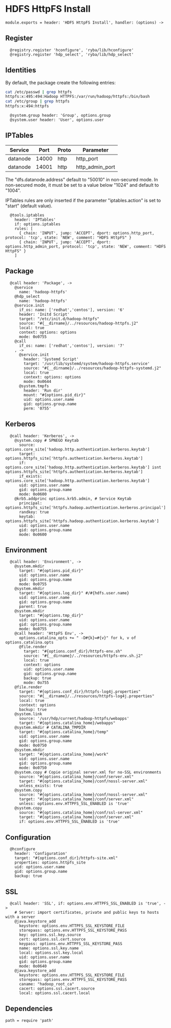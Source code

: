 
# HDFS HttpFS Install

    module.exports = header: 'HDFS HttpFS Install', handler: (options) ->

## Register

      @registry.register 'hconfigure', 'ryba/lib/hconfigure'
      @registry.register 'hdp_select', 'ryba/lib/hdp_select'

## Identities

By default, the package create the following entries:

```bash
cat /etc/passwd | grep httpfs
httpfs:x:495:494:Hadoop HTTPFS:/var/run/hadoop/httpfs:/bin/bash
cat /etc/group | grep httpfs
httpfs:x:494:httpfs
```

      @system.group header: 'Group', options.group
      @system.user header: 'User', options.user

## IPTables

| Service   | Port   | Proto  | Parameter       |
|-----------|--------|--------|-----------------|
| datanode  | 14000  | http   | http_port       |
| datanode  | 14001  | http   | http_admin_port |

The "dfs.datanode.address" default to "50010" in non-secured mode. In non-secured
mode, it must be set to a value below "1024" and default to "1004".

IPTables rules are only inserted if the parameter "iptables.action" is set to
"start" (default value).

      @tools.iptables
        header: 'IPTables'
        if: options.iptables
        rules: [
          { chain: 'INPUT', jump: 'ACCEPT', dport: options.http_port, protocol: 'tcp', state: 'NEW', comment: "HDFS HttpFS" }
          { chain: 'INPUT', jump: 'ACCEPT', dport: options.http_admin_port, protocol: 'tcp', state: 'NEW', comment: "HDFS HttpFS" }
        ]

## Package

      @call header: 'Package', ->
        @service
          name: 'hadoop-httpfs'
        @hdp_select
          name: 'hadoop-httpfs'
        @service.init
          if_os: name: ['redhat','centos'], version: '6'
          header: 'Initd Script'
          target: "/etc/init.d/hadoop-httpfs"
          source: "#{__dirname}/../resources/hadoop-httpfs.j2"
          local: true
          context: options: options
          mode: 0o0755
        @call
          if_os: name: ['redhat','centos'], version: '7'
        , ->
          @service.init
            header: 'Systemd Script'
            target: '/usr/lib/systemd/system/hadoop-httpfs.service'
            source: "#{__dirname}/../resources/hadoop-httpfs-systemd.j2"
            local: true
            context: options: options
            mode: 0o0644
          @system.tmpfs
            header: 'Run dir'
            mount: "#{options.pid_dir}"
            uid: options.user.name
            gid: options.group.name
            perm: '0755'

## Kerberos

      @call header: 'Kerberos', ->
        @system.copy # SPNEGO Keytab
          source: options.core_site['hadoop.http.authentication.kerberos.keytab']
          target: options.httpfs_site['httpfs.authentication.kerberos.keytab']
          if: options.core_site['hadoop.http.authentication.kerberos.keytab'] isnt options.httpfs_site['httpfs.authentication.kerberos.keytab']
          if_exists: options.core_site['hadoop.http.authentication.kerberos.keytab']
          uid: options.user.name
          gid: options.group.name
          mode: 0o0600
        @krb5.addprinc options.krb5.admin, # Service Keytab
          principal: options.httpfs_site['httpfs.hadoop.authentication.kerberos.principal']
          randkey: true
          keytab: options.httpfs_site['httpfs.hadoop.authentication.kerberos.keytab']
          uid: options.user.name
          gid: options.group.name
          mode: 0o0600

## Environment

      @call header: 'Environment', ->
        @system.mkdir
          target: "#{options.pid_dir}"
          uid: options.user.name
          gid: options.group.name
          mode: 0o0755
        @system.mkdir
          target: "#{options.log_dir}" #/#{hdfs.user.name}
          uid: options.user.name
          gid: options.group.name
          parent: true
        @system.mkdir
          target: "#{options.tmp_dir}"
          uid: options.user.name
          gid: options.group.name
          mode: 0o0755
        @call header: 'HttpFS Env', ->
          options.catalina_opts += " -D#{k}=#{v}" for k, v of options.catalina.opts
          @file.render
            target: "#{options.conf_dir}/httpfs-env.sh"
            source: "#{__dirname}/../resources/httpfs-env.sh.j2"
            local: true
            context: options
            uid: options.user.name
            gid: options.group.name
            backup: true
            mode: 0o755
        @file.render
          target: "#{options.conf_dir}/httpfs-log4j.properties"
          source: "#{__dirname}/../resources/httpfs-log4j.properties"
          local: true
          context: options
          backup: true
        @system.link
          source: '/usr/hdp/current/hadoop-httpfs/webapps'
          target: "#{options.catalina_home}/webapps"
        @system.mkdir # CATALINA_TMPDIR
          target: "#{options.catalina_home}/temp"
          uid: options.user.name
          gid: options.group.name
          mode: 0o0750
        @system.mkdir
          target: "#{options.catalina_home}/work"
          uid: options.user.name
          gid: options.group.name
          mode: 0o0750
        @system.copy # Copie original server.xml for no-SSL environments
          source: "#{options.catalina_home}/conf/server.xml"
          target: "#{options.catalina_home}/conf/nossl-server.xml"
          unless_exists: true
        @system.copy
          source: "#{options.catalina_home}/conf/nossl-server.xml"
          target: "#{options.catalina_home}/conf/server.xml"
          unless: options.env.HTTPFS_SSL_ENABLED is 'true'
        @system.copy
          source: "#{options.catalina_home}/conf/ssl-server.xml"
          target: "#{options.catalina_home}/conf/server.xml"
          if: options.env.HTTPFS_SSL_ENABLED is 'true'

## Configuration

      @hconfigure
        header: 'Configuration'
        target: "#{options.conf_dir}/httpfs-site.xml"
        properties: options.httpfs_site
        uid: options.user.name
        gid: options.group.name
        backup: true

## SSL

      @call header: 'SSL', if: options.env.HTTPFS_SSL_ENABLED is 'true', ->
        # Server: import certificates, private and public keys to hosts with a server
        @java.keystore_add
          keystore: options.env.HTTPFS_SSL_KEYSTORE_FILE
          storepass: options.env.HTTPFS_SSL_KEYSTORE_PASS
          key: options.ssl.key.source
          cert: options.ssl.cert.source
          keypass: options.env.HTTPFS_SSL_KEYSTORE_PASS
          name: options.ssl.key.name
          local: options.ssl.key.local
          uid: options.user.name
          gid: options.group.name
          mode: 0o0640
        @java.keystore_add
          keystore: options.env.HTTPFS_SSL_KEYSTORE_FILE
          storepass: options.env.HTTPFS_SSL_KEYSTORE_PASS
          caname: "hadoop_root_ca"
          cacert: options.ssl.cacert.source
          local: options.ssl.cacert.local

## Dependencies

    path = require 'path'
